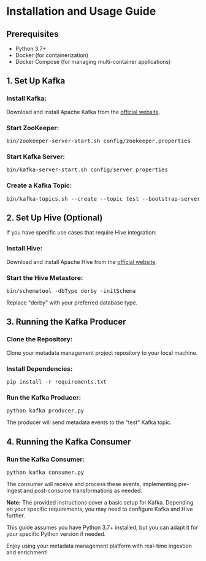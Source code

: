 <!DOCTYPE html>
<html>


<body>
  <h1>Installation and Usage Guide</h1>

  <h2>Prerequisites</h2>
  <ul>
    <li>Python 3.7+</li>
    <li>Docker (for containerization)</li>
    <li>Docker Compose (for managing multi-container applications)</li>
  </ul>

  <h2>1. Set Up Kafka</h2>

  <h3>Install Kafka:</h3>
  <p>Download and install Apache Kafka from the <a href="https://kafka.apache.org/quickstart">official website</a>.</p>

  <h3>Start ZooKeeper:</h3>
  <pre>
bin/zookeeper-server-start.sh config/zookeeper.properties
</pre>

  <h3>Start Kafka Server:</h3>
  <pre>
bin/kafka-server-start.sh config/server.properties
</pre>

  <h3>Create a Kafka Topic:</h3>
  <pre>
bin/kafka-topics.sh --create --topic test --bootstrap-server localhost:9092 --partitions 1 --replication-factor 1
</pre>

  <h2>2. Set Up Hive (Optional)</h2>

  <p>If you have specific use cases that require Hive integration:</p>

  <h3>Install Hive:</h3>
  <p>Download and install Apache Hive from the <a href="https://hive.apache.org/downloads.html">official website</a>.</p>

  <h3>Start the Hive Metastore:</h3>
  <pre>
bin/schematool -dbType derby -initSchema
</pre>
  <p>Replace "derby" with your preferred database type.</p>

  <h2>3. Running the Kafka Producer</h2>

  <h3>Clone the Repository:</h3>
  <p>Clone your metadata management project repository to your local machine.</p>

  <h3>Install Dependencies:</h3>
  <pre>
pip install -r requirements.txt
</pre>

  <h3>Run the Kafka Producer:</h3>
  <pre>
python kafka_producer.py
</pre>
  <p>The producer will send metadata events to the "test" Kafka topic.</p>

  <h2>4. Running the Kafka Consumer</h2>

  <h3>Run the Kafka Consumer:</h3>
  <pre>
python kafka_consumer.py
</pre>
  <p>The consumer will receive and process these events, implementing pre-ingest and post-consume transformations as needed.</p>

  <p><strong>Note:</strong> The provided instructions cover a basic setup for Kafka. Depending on your specific requirements, you may need to configure Kafka and Hive further.</p>

  <p>This guide assumes you have Python 3.7+ installed, but you can adapt it for your specific Python version if needed.</p>

  <p>Enjoy using your metadata management platform with real-time ingestion and enrichment!</p>
</body>

</html>
